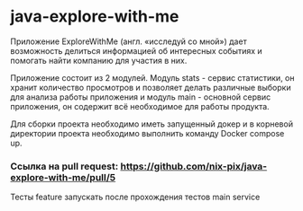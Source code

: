 # java-explore-with-me

Приложение ExploreWithMe (англ. «исследуй со мной») дает возможность делиться информацией об интересных событиях и
помогать найти компанию для участия в них.

Приложение состоит из 2 модулей. Модуль stats - сервис статистики, он хранит количество просмотров и позволяет делать
различные выборки для анализа работы приложения и модуль
main - основной сервис приложения, он содержит всё необходимое для работы продукта.

Для сборки проекта необходимо иметь запущенный докер и в корневой директории проекта необходимо выполнить команду Docker
compose up.



### Ссылка на pull request: https://github.com/nix-pix/java-explore-with-me/pull/5
Тесты feature запускать после прохождения тестов main service